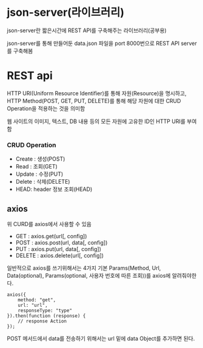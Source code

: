 json-server(라이브러리)
====
json-server란 짧은시간에 REST API를 구축해주는 라이브러리(공부용)

json-server를 통해 만들어둔 data.json 파일을 port 8000번으로 REST API server를 구축해봄 

REST api
====
 HTTP URI(Uniform Resource Identifier)를 통해 자원(Resource)을 명시하고, 
HTTP Method(POST, GET, PUT, DELETE)를 통해 해당 자원에 대한 CRUD Operation을 적용하는 것을 의미함

 웹 사이트의 이미지, 텍스트, DB 내용 등의 모든 자원에 고유한 ID인 HTTP URI를 부여함

<h3>CRUD Operation</h3>

- Create : 생성(POST)
- Read : 조회(GET)
- Update : 수정(PUT)
- Delete : 삭제(DELETE)
- HEAD: header 정보 조회(HEAD)

axios
----
위 CURD를 axios에서 사용할 수 있음 

- GET : axios.get(url[, config])
- POST : axios.post(url, data[, config])
- PUT : axios.put(url, data[, config])
- DELETE : axios.delete(url[, config])

일반적으로 axios를 쓰기위해서는 4가지 기본 Params(Method, Url, Data(optional), Params(optional, 사용자 번호에 따른 조회))를 axios에 알려줘야한다. 

```
axios({
    method: "get",
    url: "url",
    responseType: "type"
}).then(function (response) {
    // response Action
});
```
 POST 메서드에서 data를 전송하기 위해서는 url 밑에 data Object를 추가하면 된다.